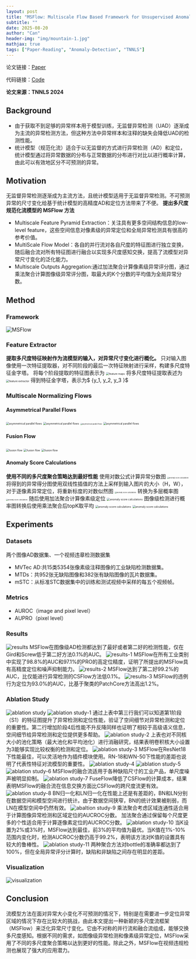```yaml
---
layout: post
title: "MSFlow: Multiscale Flow Based Framework for Unsupervised Anomaly Detection"
subtitle: ""
date: 2025-08-20
author: "Can"
header-img: "img/mountain-1.jpg"
mathjax: true
tags: ["Paper-Reading", "Anomaly-Detection", "TNNLS"]
---
```


论文链接：[Paper](https://ieeexplore.ieee.org/document/10384766)

代码链接：[Code](https://github.com/cool-xuan/msflow?tab=readme-ov-file)

**论文来源：TNNLS 2024**

## Background
* 由于获取不到足够的异常样本用于模型训练，无监督异常检测（UAD）逐渐成为主流的异常检测方法，但这种方法中异常样本和注释的缺失会降低UAD的检测性能。
* 统计模型（规范化流）适合于以无监督的方式进行异常检测（AD）和定位，统计模型通过将异常数据的分布与正常数据的分布进行对比以进行概率计算，由此可以有效地区分不可预测的异常。

## Motivation
无监督异常检测逐渐成为主流方法，且统计模型适用于无监督异常检测。不可预测异常的尺寸变化给基于统计模型的高精度AD和定位方法带来了不便。
**提出多尺度规范化流模型的 MSFlow 方法**
* Multiscale Feature Pyramid Extraction：关注具有更多空间结构信息的low-level feature，这些空间信息对像素级的异常定位和全局异常检测具有很高的参考价值。
* MultiScale Flow Model：各自的并行流对各自尺度的特征图进行独立变换，随后融合流对所有特征图进行融合以实现多尺度感知交换，提高了流模型对异常尺寸变化的泛化能力。
* Multiscale Outputs Aggregation:通过加法聚合计算像素级异常评分图，通过乘法聚合计算图像级异常评分图，取最大的K个分数的平均值为全局异常分数。

## Method
### Framework
![MSFlow](\img\in-post\image-pxum.png)
### Feature Extractor
**提取多尺度特征映射作为流模型的输入，对异常尺寸变化进行概化。**
只对输入图像使用一次特征提取器，对不同阶段的最后一次特征映射进行采样，构建多尺度特征金字塔。 将每个阶段提取的特征图表示为
<img src="\img\in-post\image-nhsx.png" alt="feature maps" style="zoom: 50%;" />
将多尺度特征提取表述为
<img src="\img\in-post\image-mpha.png" alt="feature extractor" style="zoom: 50%;" />
得到特征金字塔，表示为$ \{y_1, y_2, y_3 \}$

### Multiscale Normalizing Flows
#### Asymmetrical Parallel Flows
<img src="\img\in-post\image-qzuw.png" alt="asymmetrical parallel flows" style="zoom: 50%;" />
<img src="\img\in-post\image-iyke.png" alt="asymmetrical parallel flows" style="zoom: 50%;" />
<img src="\img\in-post\image-pwfp.png" alt="asymmetrical parallel flows" style="zoom: 30%;" />
<img src="\img\in-post\image-oynh.png" alt="asymmetrical parallel flows" style="zoom: 50%;" />

#### Fusion Flow
<img src="\img\in-post\image-eqjc.png" alt="fusion flow" style="zoom: 50%;" />
<img src="\img\in-post\image-ufit.png" alt="fusion flow" style="zoom: 50%;" />
<img src="\img\in-post\image-irfb.png" alt="fusion flow" style="zoom: 50%;" />

#### Anomaly Score Calculations
**使用不同的多尺度聚合策略达到最好性能**
使用对数公式计算异常分数图
<img src="\img\in-post\image-xwxx.png" alt="anomaly score calculations" style="zoom: 30%;" />
将得到的异常得分图使用双线性插值的方法上采样到输入图片的大小（H，W），对于逐像素异常定位，将重新标度的对数似然图
<img src="\img\in-post\image-bkai.png" alt="anomaly score calculations" style="zoom: 30%;" />
转换为多层概率图
<img src="\img\in-post\image-muix.png" alt="anomaly score calculations" style="zoom: 30%;" />
随后使用加法聚合计算像素级定位
<img src="\img\in-post\image-xmrs.png" alt="anomaly score calculations" style="zoom: 50%;" />
图像级检测进行概率图转换后使用乘法聚合后topK取平均
<img src="\img\in-post\image-fyqp.png" alt="anomaly score calculations" style="zoom: 50%;" />
<img src="\img\in-post\image-ddjj.png" alt="anomaly score calculations" style="zoom: 50%;" />

## Experiments
### Datasets
两个图像AD数据集、一个视频违章检测数据集
* MVTec AD:共15类5354张像素级注释图像的工业缺陷检测数据集。
* MTDs：共952张无缺陷图像和382张有缺陷图像的瓦片数据集。
* mSTC：从标准STC数据集中的训练和测试视频中采样的每五个视频帧。

### Metrics
* AUROC（image and pixel level）
* AUPRO（pixel level）

### Results
![results](\img\in-post\image-mwqi.png)
MSFlow在图像级AD检测都达到了最好或者第二好的检测性能，仅在Gird和Screw低于第二好方法0.1%的AUC。
![results-1](\img\in-post\image-ekli.png)
MSFlow在所有工业类别中实现了98.8%的AUC和97.1%的PRO的高定位精度，证明了所提出的MSFlow具有高精度定位和噪声抑制能力。
![results-2](\img\in-post\image-wmmn.png)
MSFlow达到了第二好99.2%的AUC，比仅能进行异常检测的CSFlow方法低0.1%。
![results-3](\img\in-post\image-siqi.png)
MSFlow的违例行为定位为93.0%的AUC，比基于聚类的PatchCore方法高出1.2%。

### Ablation Study
![ablation study](\img\in-post\image-jwle.png)
![ablation study-1](\img\in-post\image-makj.png)
通过上表中第三行我们可以知道第1阶段（S1）的特征图提升了异常检测和定位性能，验证了空间细节对异常检测和定位的重要性。第二行增加阶段4后性能不升反降同样也证明了相较于高级语义信息，空间细节给异常检测和定位提供更多帮助。
![ablation study-2](\img\in-post\image-xrii.png)
上表也对不同核大小的池化策略（最大池化和平均池化）进行消融研究，结果表明卷积核大小设置为3能够实现比较权衡的检测和定位。
![ablation study-3](\img\in-post\image-pkmo.png)
MSFlow在ResNet18下性能最佳，可以灵活地作为插件模块使用。RN-18和WN-50下性能的差距也说明了代表性特征对流模型的重要性。
![ablation study-4](\img\in-post\image-udxm.png)
![ablation study-5](\img\in-post\image-ydxc.png)
![ablation study-6](\img\in-post\image-fexz.png)
MSFlow的融合流适用于各种缺陷尺寸的工业产品，单尺度噪声被明显抑制。
![ablation study-7](\img\in-post\image-jntu.png)
FuseFlow降低了CSFlow的计算成本，结果表明MSFlow的融合流在信息交换方面比CSFlow的跨尺度流更有效。
![ablation study-8](\img\in-post\image-ijle.png)
BN归一化和LN归一化在性能上还是有差距的，BN和LN分别在数据空间和模型空间进行统计。由于数据空间狭窄，BN的统计效果被削弱，而LN在模型空间中仍然有效。
![abaltion study-9](\img\in-post\image-bpbx.png)
乘法聚合考虑区域连通性适合用于计算图像异常检测和区域定位的AUCROC分数。 加法聚合通过保留每个尺度更多的个性适合用于计算逐像素定位的AUCROC分数。
![ablation study-10](\img\in-post\image-ncvv.png)
当K设置为2%或3%时，MSFlow达到最佳，前3%的平均值为最优。当K值在1%-10%范围内变化时，检测AUCROC分数仍高于99.2%，表明该方法对K值的设置具有较大的鲁棒性。
![ablation study-11](\img\in-post\image-nbuu.png)
两种聚合方法对bottle的准确率都达到了100%，但在全局异常评分计算时，缺陷和非缺陷之间存在明显的差距。
### Visualization
![visualization](\img\in-post\image-zhph.png)

## Conclusion
流模型方法在面对异常大小变化不可预测的情况下，特别是在需要进一步定位异常区域的情况下存在比较大的挑战，由此本文提出一种新颖的多尺度流框架（MSFlow）来泛化异常尺寸变化。它由不对称的并行流和融合流组成，能够交换多尺度感知。根据不同的需求，如图像级异常检测和像素级异常定位，MSFlow采用了不同的多尺度聚合策略以达到更好的性能。除此之外，MSFlow在视频违规检测也展现了强大的应用潜力。